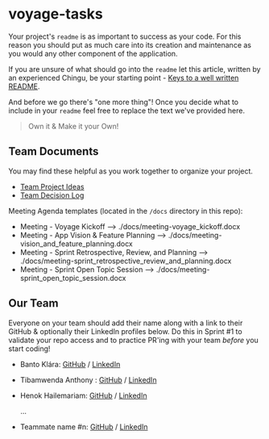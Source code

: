 # voyage-tasks

Your project's `readme` is as important to success as your code. For 
this reason you should put as much care into its creation and maintenance
as you would any other component of the application.

If you are unsure of what should go into the `readme` let this article,
written by an experienced Chingu, be your starting point - 
[Keys to a well written README](https://tinyurl.com/yk3wubft).

And before we go there's "one more thing"! Once you decide what to include
in your `readme` feel free to replace the text we've provided here.

> Own it & Make it your Own!

## Team Documents

You may find these helpful as you work together to organize your project.

- [Team Project Ideas](./docs/team_project_ideas.md)
- [Team Decision Log](./docs/team_decision_log.md)

Meeting Agenda templates (located in the `/docs` directory in this repo):

- Meeting - Voyage Kickoff --> ./docs/meeting-voyage_kickoff.docx
- Meeting - App Vision & Feature Planning --> ./docs/meeting-vision_and_feature_planning.docx
- Meeting - Sprint Retrospective, Review, and Planning --> ./docs/meeting-sprint_retrospective_review_and_planning.docx
- Meeting - Sprint Open Topic Session --> ./docs/meeting-sprint_open_topic_session.docx

## Our Team

Everyone on your team should add their name along with a link to their GitHub
& optionally their LinkedIn profiles below. Do this in Sprint #1 to validate
your repo access and to practice PR'ing with your team *before* you start
coding!

- Banto Klára: [GitHub](https://github.com/bantoklara) / [LinkedIn](https://www.linkedin.com/in/banto-laczi-klara/)
- Tibamwenda Anthony : [GitHub](https://github.com/AskTiba) / [LinkedIn](https://www.linkedin.com/in/tibamwenda-anthony-64144820b/)
- Henok Hailemariam: [GitHub](https://github.com/henokkhm) / [LinkedIn](https://www.linkedin.com/in/henokkhm)

   ...
- Teammate name #n: [GitHub](https://github.com/ghaccountname) / [LinkedIn](https://linkedin.com/in/liaccountname)

